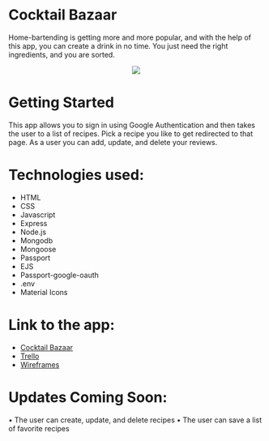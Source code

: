 # Cocktail Bazaar

Home-bartending is getting more and more popular, and with the help of this app, you can create a drink in no time. You just need the right ingredients, and you are sorted. 


<p align="center" width="100%">
<a href="https://imgur.com/kfqtBbA"><img src="//s.imgur.com/min/embed.js" charset="utf-8"></a>
</p>

# Getting Started

This app allows you to sign in using Google Authentication and then takes the user to a list of recipes. Pick a recipe you like to get redirected to that page. As a user you can add, update, and delete your reviews.


# Technologies used:
- HTML
- CSS
- Javascript
- Express
- Node.js
- Mongodb
- Mongoose
- Passport
- EJS
- Passport-google-oauth
- .env
- Material Icons


# Link to the app:
- [Cocktail Bazaar](http://cocktailbazaar.herokuapp.com/users)
- [Trello](https://trello.com/b/CCpMNGgb/cocktail-bazaar)
- [Wireframes](https://s3.amazonaws.com/assets.mockflow.com/app/wireframepro/company/Cc30b1970a35345cdadae32b43ee982c9/projects/MCBX9RJXfob/pages/D79145dd8c7f08524265fb0a42d414b31/image/D79145dd8c7f08524265fb0a42d414b31.png?1661526722545)



# Updates Coming Soon:
• The user can create, update, and delete recipes
• The user can save a list of favorite recipes
